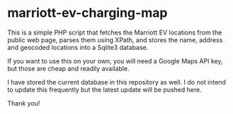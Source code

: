 # marriott-ev-charging-map

This is a simple PHP script that fetches the Marriott EV locations from the public web page, parses them using XPath, and stores the name, address and geocoded locations into a Sqlite3 database.

If you want to use this on your own, you will need a Google Maps API key, but those are cheap and readily available.

I have stored the current database in this repository as well. I do not intend to update this frequently but the latest update will be pushed here. 

Thank you!
